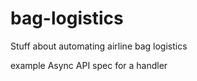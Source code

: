 # bag-logistics
Stuff about automating airline bag logistics

example Async API spec for a handler

